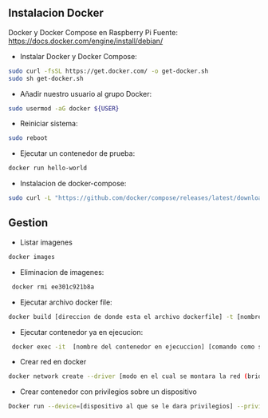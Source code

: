 ## Instalacion Docker

Docker y Docker Compose en Raspberry Pi Fuente: https://docs.docker.com/engine/install/debian/ 

- Instalar Docker y Docker Compose: 

```bash
sudo curl -fsSL https://get.docker.com/ -o get-docker.sh
sudo sh get-docker.sh 
```

- Añadir nuestro usuario al grupo Docker: 

```bash
sudo usermod -aG docker ${USER} 
```

- Reiniciar sistema: 

```bash
sudo reboot 
```

- Ejecutar un contenedor de prueba: 

```bash
docker run hello-world
```
- Instalacion de docker-compose:
```bash
sudo curl -L "https://github.com/docker/compose/releases/latest/download/docker-compose-$(uname -s)-$(uname -m)" -o /usr/local/bin/docker-compose
```
## Gestion

- Listar imagenes

```bash
docker images
```

- Eliminacion de imagenes:

```bash
 docker rmi ee301c921b8a
```
 

- Ejecutar archivo docker file:

```bash
docker build [direccion de donde esta el archivo dockerfile] -t [nombre de la imagen]
```

- Ejecutar contenedor ya en ejecucion:

```bash
 docker exec -it  [nombre del contenedor en ejecuccion] [comando como se esta ejecutando]
```

- Crear red en docker
```bash
docker network create --driver [modo en el cual se montara la red (bridge o host)] --ipam-driver=[controlador para el manejo de las ip del contenedor (default)]
```
- Crear contenedor con privilegios sobre un dispositivo 

```bash
Docker run --device=[dispositivo al que se le dara privilegios] --privileged -it [imagen del contenedor]
```
